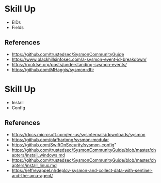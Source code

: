 # Skill Up
- EIDs 
- Fields


## References
- https://github.com/trustedsec/SysmonCommunityGuide
- https://www.blackhillsinfosec.com/a-sysmon-event-id-breakdown/
- https://rootdse.org/posts/understanding-sysmon-events/
- https://github.com/MHaggis/sysmon-dfir


# Skill Up
- Install
- Config

## References
- https://docs.microsoft.com/en-us/sysinternals/downloads/sysmon
- https://github.com/olafhartong/sysmon-modular
- https://github.com/SwiftOnSecurity/sysmon-config"
- https://github.com/trustedsec/SysmonCommunityGuide/blob/master/chapters/install_windows.md
- https://github.com/trustedsec/SysmonCommunityGuide/blob/master/chapters/install_linux.md
- https://jeffreyappel.nl/deploy-sysmon-and-collect-data-with-sentinel-and-the-ama-agent/